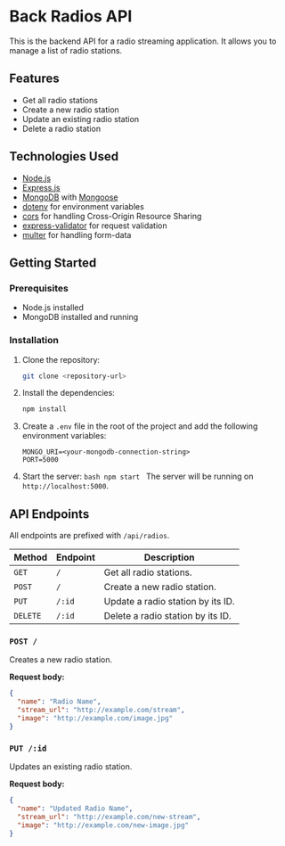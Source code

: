 # Back Radios API

This is the backend API for a radio streaming application. It allows you to manage a list of radio stations.

## Features

- Get all radio stations
- Create a new radio station
- Update an existing radio station
- Delete a radio station

## Technologies Used

- [Node.js](https://nodejs.org/)
- [Express.js](https://expressjs.com/)
- [MongoDB](https://www.mongodb.com/) with [Mongoose](https://mongoosejs.com/)
- [dotenv](https://www.npmjs.com/package/dotenv) for environment variables
- [cors](https://www.npmjs.com/package/cors) for handling Cross-Origin Resource Sharing
- [express-validator](https://express-validator.github.io/docs/) for request validation
- [multer](https://www.npmjs.com/package/multer) for handling form-data

## Getting Started

### Prerequisites

- Node.js installed
- MongoDB installed and running

### Installation

1.  Clone the repository:
    ```bash
    git clone <repository-url>
    ```
2.  Install the dependencies:
    ```bash
    npm install
    ```
3.  Create a `.env` file in the root of the project and add the following environment variables:
    ```
    MONGO_URI=<your-mongodb-connection-string>
    PORT=5000
    ```
4.  Start the server:
    `bash
    npm start
    `
    The server will be running on `http://localhost:5000`.

## API Endpoints

All endpoints are prefixed with `/api/radios`.

| Method   | Endpoint | Description                       |
| -------- | -------- | --------------------------------- |
| `GET`    | `/`      | Get all radio stations.           |
| `POST`   | `/`      | Create a new radio station.       |
| `PUT`    | `/:id`   | Update a radio station by its ID. |
| `DELETE` | `/:id`   | Delete a radio station by its ID. |

### `POST /`

Creates a new radio station.

**Request body:**

```json
{
  "name": "Radio Name",
  "stream_url": "http://example.com/stream",
  "image": "http://example.com/image.jpg"
}
```

### `PUT /:id`

Updates an existing radio station.

**Request body:**

```json
{
  "name": "Updated Radio Name",
  "stream_url": "http://example.com/new-stream",
  "image": "http://example.com/new-image.jpg"
}
```
